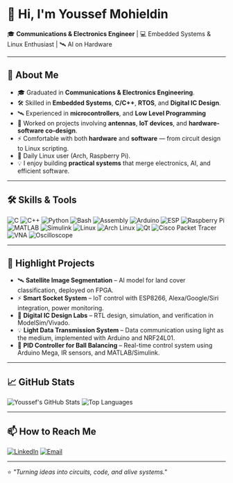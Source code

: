 # 👋 Hi, I'm Youssef Mohieldin

🎓 **Communications & Electronics Engineer** | 💻 Embedded Systems & Linux Enthusiast | 🛰 AI on Hardware

---

## 🚀 About Me
- 🎓 Graduated in **Communications & Electronics Engineering**.
- 🛠 Skilled in **Embedded Systems**, **C/C++**, **RTOS**, and **Digital IC Design**.
- 🛰 Experienced in **microcontrollers**, and **Low Level Programming**
- 📡 Worked on projects involving **antennas**, **IoT devices**, and **hardware-software co-design**.
- ⚡ Comfortable with both **hardware** and **software** — from circuit design to Linux scripting.
- 🐧 Daily Linux user (Arch, Raspberry Pi).
- 💡 I enjoy building **practical systems** that merge electronics, AI, and efficient software.

---

## 🛠 Skills & Tools

![C](https://img.shields.io/badge/C-00599C?style=for-the-badge&logo=c&logoColor=white)
![C++](https://img.shields.io/badge/C++-00599C?style=for-the-badge&logo=cplusplus&logoColor=white)
![Python](https://img.shields.io/badge/Python-3670A0?style=for-the-badge&logo=python&logoColor=ffdd54)
![Bash](https://img.shields.io/badge/Bash_Scripting-4EAA25?style=for-the-badge&logo=gnubash&logoColor=white)
![Assembly](https://img.shields.io/badge/Assembly-6E4C13?style=for-the-badge&logoColor=white)
![Arduino](https://img.shields.io/badge/Arduino-00979D?style=for-the-badge&logo=arduino&logoColor=white)
![ESP](https://img.shields.io/badge/ESP-000000?style=for-the-badge&logo=espressif&logoColor=white)
![Raspberry Pi](https://img.shields.io/badge/Raspberry_Pi-A22846?style=for-the-badge&logo=raspberrypi&logoColor=white)
![MATLAB](https://img.shields.io/badge/MATLAB-FF6600?style=for-the-badge&logo=mathworks&logoColor=white)
![Simulink](https://img.shields.io/badge/Simulink-FF9900?style=for-the-badge&logo=mathworks&logoColor=white)
![Linux](https://img.shields.io/badge/Linux-FCC624?style=for-the-badge&logo=linux&logoColor=black)
![Arch Linux](https://img.shields.io/badge/Arch_Linux-1793D1?style=for-the-badge&logo=arch-linux&logoColor=white)
![Qt](https://img.shields.io/badge/Qt-41CD52?style=for-the-badge&logo=qt&logoColor=white)
![Cisco Packet Tracer](https://img.shields.io/badge/Packet_Tracer-1BA0D7?style=for-the-badge&logo=cisco&logoColor=white)
![VNA](https://img.shields.io/badge/Vector_Network_Analyzer-1E90FF?style=for-the-badge&logoColor=white)
![Oscilloscope](https://img.shields.io/badge/Oscilloscope-8A2BE2?style=for-the-badge&logoColor=white)

---

## 📌 Highlight Projects
- 🛰 **Satellite Image Segmentation** – AI model for land cover classification, deployed on FPGA.  
- ⚡ **Smart Socket System** – IoT control with ESP8266, Alexa/Google/Siri integration, power monitoring.    
- 🔬 **Digital IC Design Labs** – RTL design, simulation, and verification in ModelSim/Vivado.
- 💡 **Light Data Transmission System** – Data communication using light as the medium, implemented with Arduino and NRF24L01.  
- 🎯 **PID Controller for Ball Balancing** – Real-time control system using Arduino Mega, IR sensors, and MATLAB/Simulink.
  
---

## 📈 GitHub Stats

![Youssef's GitHub Stats](https://github-readme-stats.vercel.app/api?username=your-github-username&show_icons=true&theme=tokyonight)
![Top Languages](https://github-readme-stats.vercel.app/api/top-langs/?username=your-github-username&layout=compact&theme=tokyonight)

---

## 📫 How to Reach Me
[![LinkedIn](https://img.shields.io/badge/LinkedIn-0077B5?style=for-the-badge&logo=linkedin&logoColor=white)]([https://linkedin.com/in/youssefmohieldin](https://www.linkedin.com/in/ymohieldin/))
[![Email](https://img.shields.io/badge/Email-D14836?style=for-the-badge&logo=gmail&logoColor=white)](ymohieldin99@gmail.com)

---

⭐ *"Turning ideas into circuits, code, and alive systems."*
